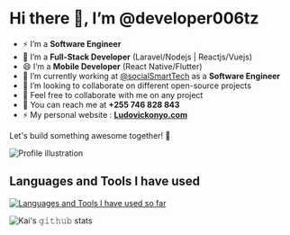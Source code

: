 # Hi there 👋, I’m @developer006tz



- ⚡ I’m a **Software Engineer**
- 🌱 I’m a **Full-Stack Developer** (Laravel/Nodejs  |  Reactjs/Vuejs)
- 😄 I’m a **Mobile Developer** (React Native/Flutter)
- 🔭 I’m currently working at [@socialSmartTech](https://socialsmarttech.com) as a **Software Engineer**
- 👯 I’m looking to collaborate on different open-source projects
- 🤔 Feel free to collaborate with me on any project
- 💬 You can reach me at **+255 746 828 843**
- ⚡ My personal website : [**Ludovickonyo.com**](https://ludovickonyo.info)

Let's build something awesome together! 🚀

![Profile illustration](https://i.imgur.com/8MupZHY.gif)

## Languages and Tools I have used
[![Languages and Tools I have used so far](https://skillicons.dev/icons?i=laravel,nodejs,django,flutter,html,css,javascript,react,bootstrap,tailwind,sass,figma,vscode,github,git,bash,postman,mysql,vuejs,nuxt,nextjs,postgres&perline=5)](https://skillicons.dev)

![Kai's 𝚐𝚒𝚝𝚑𝚞𝚋 stats](https://github-readme-stats.vercel.app/api?username=developer006tz&show_icons=true&theme=radical)

<!--
**developer006tz/developer006tz** is a ✨ _special_ ✨ repository because its `README.md` (this file) appears on your GitHub profile.
